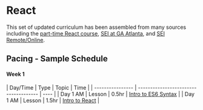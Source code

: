 # React

This set of updated curriculum has been assembled from many sources including the [part-time React course](https://git.generalassemb.ly/react-development/react-development-course-materials), [SEI at GA Atlanta](https://generalassemb.ly/locations/atlanta), and [SEI Remote/Online](https://generalassemb.ly/education/software-engineering-immersive-remote/online). 

## Pacing - Sample Schedule

#### Week 1

| Day/Time | Type | Topic | Time |
| ---------------- | ------------------------------------- | ---- |
| Day 1 AM | Lesson | 0.5hr | [Intro to ES6 Syntax](es6-syntax/readme.md) | 
| Day 1 AM | Lesson | 1.5hr | [Intro to React](#) | 




